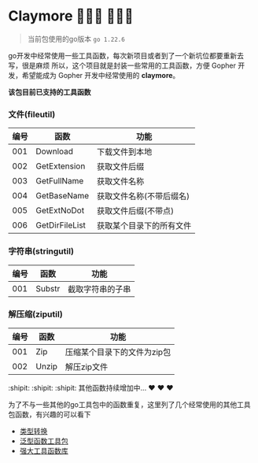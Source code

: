 # Claymore    :tada::tada::tada: :tada::tada::tada:

> 当前包使用的go版本 `go 1.22.6`

go开发中经常使用一些工具函数，每次新项目或者到了一个新坑位都要重新去写，很是麻烦
所以，这个项目就是封装一些常用的工具函数，方便 Gopher 开发，希望能成为 Gopher 开发中经常使用的 **claymore**。

**该包目前已支持的工具函数**

### 文件(fileutil) ###

| 编号  | 函数             | 功能            |   
|-----|----------------|---------------|
| 001 | Download       | 下载文件到本地       |
| 002 | GetExtension   | 获取文件后缀        |
| 003 | GetFullName    | 获取文件名称        |
| 004 | GetBaseName    | 获取文件名称(不带后缀名) |
| 005 | GetExtNoDot    | 获取文件后缀(不带点)   |
| 006 | GetDirFileList | 获取某个目录下的所有文件  |

### 字符串(stringutil) ###
| 编号  | 函数            | 功能            |   
|-----|---------------|---------------|
| 001 | Substr        | 截取字符串的子串      |

### 解压缩(ziputil) ###
| 编号  | 函数    | 功能              |   
|-----|-------|-----------------|
| 001 | Zip   | 压缩某个目录下的文件为zip包 |
| 002 | Unzip | 解压zip文件         |

:shipit: :shipit: :shipit: 其他函数持续增加中... :heart: :heart: :heart:

为了不与一些其他的go工具包中的函数重复，这里列了几个经常使用的其他工具包函数，有兴趣的可以看下
- [类型转换](https://github.com/spf13/cast) 
- [泛型函数工具包](https://github.com/samber/lo) 
- [强大工具函数库](https://github.com/duke-git/lancet)

